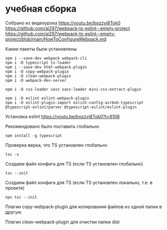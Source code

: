 # учебная сборка

Собрано из видеоурока https://youtu.be/bozzyi8Tok0 
https://github.com/ai297/webpack-ts-eslint--empty-project
https://github.com/ai297/webpack-ts-eslint--empty-project/blob/main/HowToConfigureWebpack.md


Какие пакеты были установлены

```>
npm i --save-dev webpack webpack-cli
npm i -D typescript ts-loader
npm i --save-dev html-webpack-plugin
npm i -D copy-webpack-plugin
npm i -D clean-webpack-plugin
npm i -D webpack-dev-server

npm i -D css-loader sass sass-loader mini-css-extract-plugin

npm i -D eslint eslint-webpack-plugin
npm i -D eslint-plugin-import eslint-config-airbnb-typescript @typescript-eslint/parser @typescript-eslint/eslint-plugin

```

Установка eslint https://youtu.be/bozzyi8Tok0?t=6108

Рекомендовано было поставить глобально

```>
npm install -g typescript
```

Проверка верка, что TS установлен глобально

```>
tsc -v
```

Создаем файл конфига для TS (если TS установлен глобально)

```>
tsc --init 
```

Создаем файл конфига для TS (если TS установлен локально, т.е. в проекте)

```>
npx tsc --init 
```

Плагин copy-webpack-plugin для копирования файлов из одной папки в другую

Плагин clean-webpack-plugin для очистки папки dist
